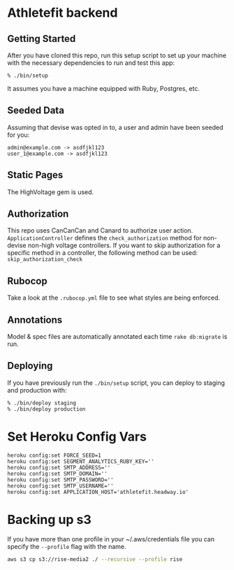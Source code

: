# Athletefit backend

## Getting Started

After you have cloned this repo, run this setup script to set up your machine
with the necessary dependencies to run and test this app:

    % ./bin/setup

It assumes you have a machine equipped with Ruby, Postgres, etc.

## Seeded Data

Assuming that devise was opted in to, a user and admin have been seeded for you:

    admin@example.com -> asdfjkl123
    user_1@example.com -> asdfjkl123

## Static Pages

The HighVoltage gem is used.

## Authorization

This repo uses CanCanCan and Canard to authorize user action. `ApplicationController` defines the `check_authorization` method for non-devise non-high voltage controllers. If you want to skip authorization for a specific method in a controller, the following method can be used: `skip_authorization_check`

## Rubocop

Take a look at the `.rubocop.yml` file to see what styles are being enforced.

## Annotations

Model & spec files are automatically annotated each time `rake db:migrate` is run.

## Deploying

If you have previously run the `./bin/setup` script,
you can deploy to staging and production with:

    % ./bin/deploy staging
    % ./bin/deploy production

# Set Heroku Config Vars

    heroku config:set FORCE_SEED=1
    heroku config:set SEGMENT_ANALYTICS_RUBY_KEY=''
    heroku config:set SMTP_ADDRESS=''
    heroku config:set SMTP_DOMAIN=''
    heroku config:set SMTP_PASSWORD=''
    heroku config:set SMTP_USERNAME=''
    heroku config:set APPLICATION_HOST='athletefit.headway.io'

# Backing up s3

If you have more than one profile in your ~/.aws/credentials file you can specify the `--profile` flag with the name.

```bash
aws s3 cp s3://rise-media2 ./ --recursive --profile rise
```
